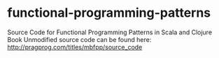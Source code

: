 functional-programming-patterns
===============================

Source Code for  Functional Programming Patterns in Scala and Clojure Book 
Unmodified source code can be found here: http://pragprog.com/titles/mbfpp/source_code
